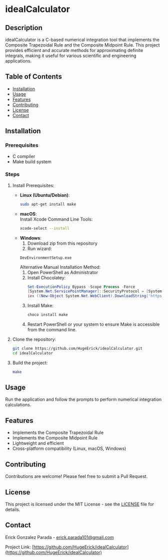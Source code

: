 # idealCalculator

## Description

idealCalculator is a C-based numerical integration tool that implements the Composite Trapezoidal Rule and the Composite Midpoint Rule. This project provides efficient and accurate methods for approximating definite integrals, making it useful for various scientific and engineering applications.

## Table of Contents

- [Installation](#installation)
- [Usage](#usage)
- [Features](#features)
- [Contributing](#contributing)
- [License](#license)
- [Contact](#contact)

## Installation

### Prerequisites

- C compiler
- Make build system

### Steps

1. Install Prerequisites:
   - **Linux (Ubuntu/Debian)**:  
     ```bash
     sudo apt-get install make
     ```
   - **macOS**:  
     Install Xcode Command Line Tools:  
     ```bash
     xcode-select --install
     ```
   - **Windows**:  
     1. Download zip from this repository
     2. Run wizard: 
     ```
     DevEnvironmentSetup.exe
     ```
     Alternative Manual Installation Method:
     1. Open PowerShell as Administrator
     2. Install Chocolatey:
        ```powershell
        Set-ExecutionPolicy Bypass -Scope Process -Force
        [System.Net.ServicePointManager]::SecurityProtocol = [System.Net.ServicePointManager]::SecurityProtocol -bor 3072
        iex ((New-Object System.Net.WebClient).DownloadString('https://community.chocolatey.org/install.ps1'))
        ```
     3. Install Make:
        ```powershell
        choco install make
        ```
     4. Restart PowerShell or your system to ensure Make is accessible from the command line.

2. Clone the repository:
   ```bash
   git clone https://github.com/HugeErick/idealCalculator.git
   cd idealCalculator
   ```

3. Build the project:
   ```bash
   make
   ```

## Usage

Run the application and follow the prompts to perform numerical integration calculations.

## Features

- Implements the Composite Trapezoidal Rule
- Implements the Composite Midpoint Rule
- Lightweight and efficient
- Cross-platform compatibility (Linux, macOS, Windows)

## Contributing

Contributions are welcome! Please feel free to submit a Pull Request.

## License

This project is licensed under the MIT License - see the [LICENSE](LICENSE) file for details.

## Contact

Erick Gonzalez Parada - erick.parada101@gmail.com

Project Link: [https://github.com/HugeErick/idealCalculator](https://github.com/HugeErick/idealCalculator)

